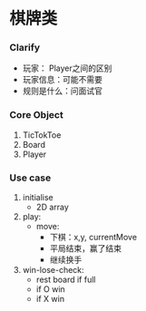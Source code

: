 # 棋牌类

### Clarify
- 玩家： Player之间的区别
- 玩家信息：可能不需要
- 规则是什么：问面试官

### Core Object
1. TicTokToe
2. Board
3. Player

### Use case

1. initialise
    - 2D array
2. play:
    - move: 
      - 下棋：x,y, currentMove
      - 平局结束，赢了结束
      - 继续换手
3. win-lose-check:
    - rest board if full
    - if O win
    - if X win